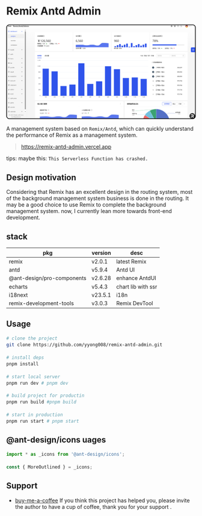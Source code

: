 # Remix Antd Admin

![](./public/images/admin.png)

A management system based on `Remix/Antd`, which can quickly understand the performance of Remix as a management system.

> https://remix-antd-admin.vercel.app

tips: maybe this: `This Serverless Function has crashed.`
## Design motivation

Considering that Remix has an excellent design in the routing system, most of the background management system business is done in the routing. It may be a good choice to use Remix to complete the background management system. now, I currently lean more towards front-end development.

## stack

| pkg                        | version | desc               |
| -------------------------- | ------- | ------------------ |
| remix                      | v2.0.1  | latest Remix       |
| antd                       | v5.9.4  | Antd UI            |
| @ant-design/pro-components | v2.6.28 | enhance AntdUI     |
| echarts                    | v5.4.3  | chart lib with ssr |
| i18next                    | v23.5.1 | i18n               |
| remix-development-tools    | v3.0.3  | Remix DevTool      |

## Usage

```sh
# clone the project
git clone https://github.com/yyong008/remix-antd-admin.git

# install deps
pnpm install

# start local server
pnpm run dev # pnpm dev

# build project for productin
pnpm run build #pnpm build

# start in production
pnpm run start # pnpm start
```

## @ant-design/icons uages

```ts
import * as _icons from '@ant-design/icons';

const { MoreOutlined } = _icons;
```

## Support

- [buy-me-a-coffee](https://github.com/yyong008/buy-me-a-coffee) If you think this project has helped you, please invite the author to have a cup of coffee, thank you for your support .
